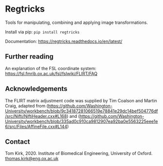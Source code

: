 # Regtricks
Tools for manipulating, combining and applying image transformations.

Install via pip: `pip install regtricks`

Documentation: https://regtricks.readthedocs.io/en/latest/


## Further reading
An explanation of the FSL coordinate system: https://fsl.fmrib.ox.ac.uk/fsl/fslwiki/FLIRT/FAQ

## Acknowledgements 
The FLIRT matrix adjustment code was supplied by Tim Coalson and Martin Craig, adapted from (https://github.com/Washington-University/workbench/blob/9c34187281066519e78841e29dc14bef504776df/src/Nifti/NiftiHeader.cxx#L168) and (https://github.com/Washington-University/workbench/blob/335ad0c910ca9812907ea92ba0e5563225eee1e6/src/Files/AffineFile.cxx#L144)

## Contact 
Tom Kirk, 2020.
Institute of Biomedical Engineering, University of Oxford. 
thomas.kirk@eng.ox.ac.uk
